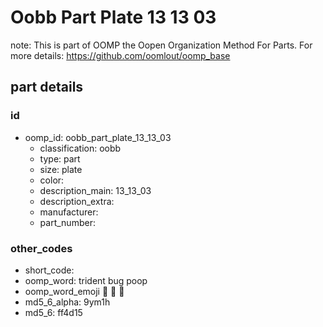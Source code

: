 # Oobb Part Plate 13 13 03  

note: This is part of OOMP the Oopen Organization Method For Parts. For more details: https://github.com/oomlout/oomp_base

##  part details





### id
* oomp_id: oobb_part_plate_13_13_03
  * classification: oobb
  * type: part
  * size: plate
  * color: 
  * description_main: 13_13_03
  * description_extra: 
  * manufacturer: 
  * part_number: 

### other_codes
* short_code: 
* oomp_word: trident bug poop
* oomp_word_emoji :trident: :bug: :poop:
* md5_6_alpha: 9ym1h
* md5_6: ff4d15